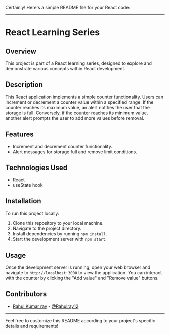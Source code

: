 Certainly! Here's a simple README file for your React code:

---

# React Learning Series

## Overview
This project is part of a React learning series, designed to explore and demonstrate various concepts within React development.

## Description
This React application implements a simple counter functionality. Users can increment or decrement a counter value within a specified range. If the counter reaches its maximum value, an alert notifies the user that the storage is full. Conversely, if the counter reaches its minimum value, another alert prompts the user to add more values before removal.

## Features
- Increment and decrement counter functionality.
- Alert messages for storage full and remove limit conditions.

## Technologies Used
- React
- useState hook

## Installation
To run this project locally:
1. Clone this repository to your local machine.
2. Navigate to the project directory.
3. Install dependencies by running `npm install`.
4. Start the development server with `npm start`.

## Usage
Once the development server is running, open your web browser and navigate to `http://localhost:3000` to view the application. You can interact with the counter by clicking the "Add value" and "Remove value" buttons.

## Contributors
- [Rahul Kumar ray](https://github.com/Rahulray12) - [@Rahulray12](https://github.com/Rahulray12)



---

Feel free to customize this README according to your project's specific details and requirements!
